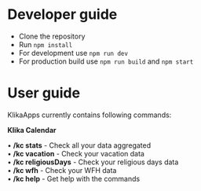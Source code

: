 # Developer guide

- Clone the repository    
 - Run `npm install`  
 - For development use `npm run dev`  
 - For production build use `npm run build` and `npm start`

# User guide
KlikaApps currently contains following commands:

**Klika Calendar**

•  **/kc stats**  - Check all your data aggregated  
•  **/kc vacation**  - Check your vacation data  
•  **/kc religiousDays**  - Check your religious days data  
•  **/kc wfh**  - Check your WFH data  
•  **/kc help**  - Get help with the commands
